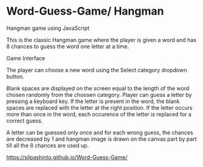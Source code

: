 # Word-Guess-Game/ Hangman

Hangman game using JavaScript

This is the classic Hangman game where the player is given a word and has 8 chances to guess the word one letter at a time.

Game Interface

The player can choose a new word using the Select category dropdown button.

Blank spaces are displayed on the screen equal to the length of the word chosen randomly from the choosen category. Player can guess a letter by pressing a keyboard key. If the letter is present in the word, the blank spaces are replaced with the letter at the right position. If the letter occurs more than once in the word, each occurence of the letter is replaced for a correct guess.

A letter can be guessed only once and for each wrong guess, the chances are decreased by 1 and hangman image is drawn on the canvas part by part till all the 8 chances are used up.

https://silpashinto.github.io/Word-Guess-Game/

